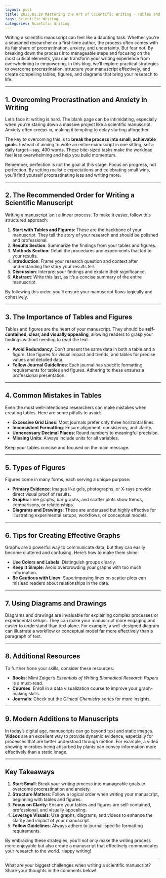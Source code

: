 ```yaml
---
layout: post
title: 2025.01.29 Mastering the Art of Scientific Writing - Tables and Figures
tags: Scientific Writing
categories: Scietific Writing
---
```


Writing a scientific manuscript can feel like a daunting task. Whether you're a seasoned researcher or a first-time author, the process often comes with its fair share of procrastination, anxiety, and uncertainty. But fear not! By breaking down the process into manageable steps and focusing on the most critical elements, you can transform your writing experience from overwhelming to empowering. In this blog, we’ll explore practical strategies to overcome procrastination, structure your manuscript effectively, and create compelling tables, figures, and diagrams that bring your research to life.  

---

## **1. Overcoming Procrastination and Anxiety in Writing**  

Let’s face it: writing is hard. The blank page can be intimidating, especially when you’re staring down a massive project like a scientific manuscript. Anxiety often creeps in, making it tempting to delay starting altogether.  

The key to overcoming this is to **break the process into small, achievable goals**. Instead of aiming to write an entire manuscript in one sitting, set a daily target—say, 400 words. These bite-sized tasks make the workload feel less overwhelming and help you build momentum.  

Remember, perfection is not the goal at this stage. Focus on progress, not perfection. By setting realistic expectations and celebrating small wins, you’ll find yourself procrastinating less and writing more.  

---

## **2. The Recommended Order for Writing a Scientific Manuscript**  

Writing a manuscript isn’t a linear process. To make it easier, follow this structured approach:  

1. **Start with Tables and Figures**: These are the backbone of your manuscript. They tell the story of your research and should be polished and professional.  
2. **Results Section**: Summarize the findings from your tables and figures.  
3. **Methods Section**: Detail the procedures and experiments that led to your results.  
4. **Introduction**: Frame your research question and context after understanding the story your results tell.  
5. **Discussion**: Interpret your findings and explain their significance.  
6. **Abstract**: Write this last, as it’s a concise summary of the entire manuscript.  

By following this order, you’ll ensure your manuscript flows logically and cohesively.  

---

## **3. The Importance of Tables and Figures**  

Tables and figures are the heart of your manuscript. They should be **self-contained, clear, and visually appealing**, allowing readers to grasp your findings without needing to read the text.  

- **Avoid Redundancy**: Don’t present the same data in both a table and a figure. Use figures for visual impact and trends, and tables for precise values and detailed data.  
- **Follow Journal Guidelines**: Each journal has specific formatting requirements for tables and figures. Adhering to these ensures a professional presentation.  

---

## **4. Common Mistakes in Tables**  

Even the most well-intentioned researchers can make mistakes when creating tables. Here are some pitfalls to avoid:  

- **Excessive Grid Lines**: Most journals prefer only three horizontal lines.  
- **Inconsistent Formatting**: Ensure alignment, consistency, and clarity.  
- **Unnecessary Decimal Places**: Round numbers to meaningful precision.  
- **Missing Units**: Always include units for all variables.  

Keep your tables concise and focused on the main message.  

---

## **5. Types of Figures**  

Figures come in many forms, each serving a unique purpose:  

- **Primary Evidence**: Images like gels, photographs, or X-rays provide direct visual proof of results.  
- **Graphs**: Line graphs, bar graphs, and scatter plots show trends, comparisons, or relationships.  
- **Diagrams and Drawings**: These are underused but highly effective for illustrating experimental setups, workflows, or conceptual models.  

---

## **6. Tips for Creating Effective Graphs**  

Graphs are a powerful way to communicate data, but they can easily become cluttered and confusing. Here’s how to make them shine:  

- **Use Colors and Labels**: Distinguish groups clearly.  
- **Keep It Simple**: Avoid overcrowding your graphs with too much information.  
- **Be Cautious with Lines**: Superimposing lines on scatter plots can mislead readers about relationships in the data.  

---

## **7. Using Diagrams and Drawings**  

Diagrams and drawings are invaluable for explaining complex processes or experimental setups. They can make your manuscript more engaging and easier to understand than text alone. For example, a well-designed diagram can illustrate a workflow or conceptual model far more effectively than a paragraph of text.  

---

## **8. Additional Resources**  

To further hone your skills, consider these resources:  

- **Books**: Mimi Zeiger’s *Essentials of Writing Biomedical Research Papers* is a must-read.  
- **Courses**: Enroll in a data visualization course to improve your graph-making skills.  
- **Journals**: Check out the *Clinical Chemistry* series for more insights.  

---

## **9. Modern Additions to Manuscripts**  

In today’s digital age, manuscripts can go beyond text and static images. **Videos** are an excellent way to provide dynamic evidence, especially for processes that are better understood through motion. For example, a video showing microbes being absorbed by plants can convey information more effectively than a static image.  

---

## **Key Takeaways**  

1. **Start Small**: Break your writing process into manageable goals to overcome procrastination and anxiety.  
2. **Structure Matters**: Follow a logical order when writing your manuscript, beginning with tables and figures.  
3. **Focus on Clarity**: Ensure your tables and figures are self-contained, professional, and visually appealing.  
4. **Leverage Visuals**: Use graphs, diagrams, and videos to enhance the clarity and impact of your manuscript.  
5. **Follow Guidelines**: Always adhere to journal-specific formatting requirements.  

By embracing these strategies, you’ll not only make the writing process more enjoyable but also create a manuscript that effectively communicates your research to the world. Happy writing!  

--- 

What are your biggest challenges when writing a scientific manuscript? Share your thoughts in the comments below!
